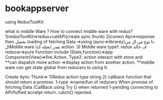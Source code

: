 # bookappserver
using ReduxToolKit


what is middle Ware ?
How to connect middle ware with redux?
1)reduxToolKit=>redux+callAPi(create aync thunk)
2)conect Api=>response then بحصل loading of fetching Data =>using (aync=>librarey)دا نوع من ال من الMiddle ware بقدر ابعتله كذا action.
3) Middle ware
 type1: redux ف حالة reducer=>pure Function include (State,function)=>app Component(View)=>fire Action. 
Type2: action interact with store and  
**can dispatch more action =>display action from another action. 
**middle ware can get state global from reducers to using It. 

Create Aync Thunk=>
 1)Redux action type string 
2) callback function that should return a promise.
1-type =>name/fun of reducers
When promise of fetching Data  /CallBack using Try {} when returned 1-pending connecting to APi/fulfied  accetpt return. catch{} rejected.

